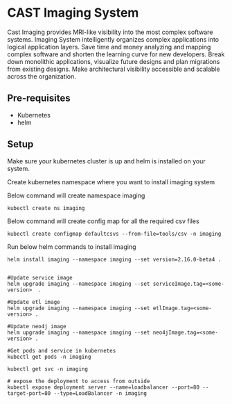 # CAST Imaging System

Cast Imaging provides MRI-like visibility into the most complex software systems. Imaging System intelligently organizes complex applications into logical application layers. Save time and money analyzing and mapping complex software and shorten the learning curve for new developers. Break down monolithic applications, visualize future designs and plan migrations from existing designs. Make architectural visibility accessible and scalable across the organization.

## Pre-requisites

- Kubernetes
- helm

## Setup

Make sure your kubernetes cluster is up and helm is installed on your system.

Create kubernetes namespace where you want to install imaging system

Below command will create namespace imaging

```
kubectl create ns imaging

```

Below command will create config map for all the required csv files

```
kubectl create configmap defaultcsvs --from-file=tools/csv -n imaging
```

Run below helm commands to install imaging

```
helm install imaging --namespace imaging --set version=2.16.0-beta4 .


#Update service image
helm upgrade imaging --namespace imaging --set serviceImage.tag=<some-version>  .

#Update etl image
helm upgrade imaging --namespace imaging --set etlImage.tag=<some-version> .

#Update neo4j image
helm upgrade imaging --namespace imaging --set neo4jImage.tag=<some-version> .

#Get pods and service in kubernetes
kubectl get pods -n imaging

kubectl get svc -n imaging

# expose the deployment to access from outside
kubectl expose deployment server --name=loadbalancer --port=80 --target-port=80 --type=LoadBalancer -n imaging


```
